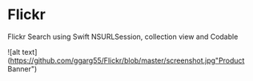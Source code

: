 # Flickr
Flickr Search using Swift NSURLSession, collection view and Codable

![alt text](https://github.com/ggarg55/Flickr/blob/master/screenshot.jpg"Product Banner")
